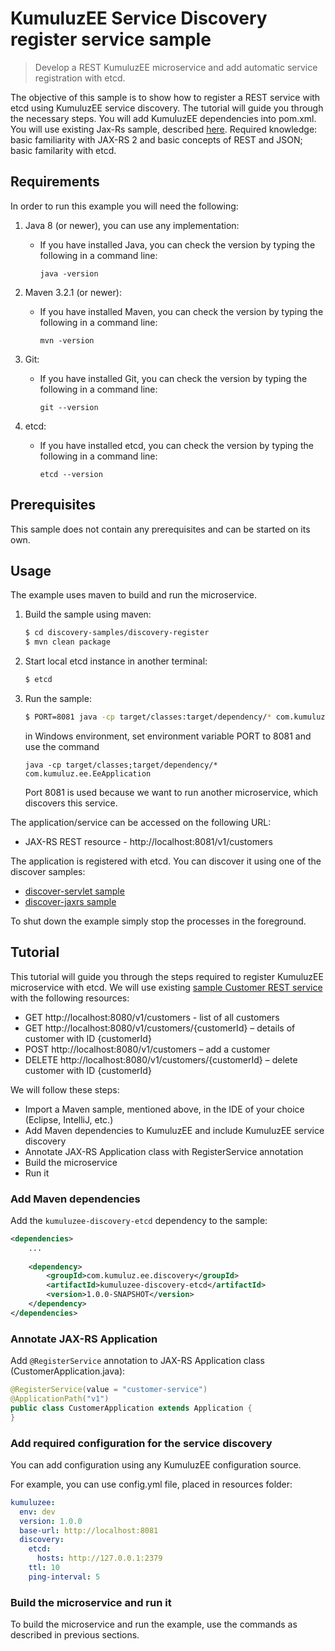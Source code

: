# KumuluzEE Service Discovery register service sample

> Develop a REST KumuluzEE microservice and add automatic service registration with etcd.

The objective of this sample is to show how to register a REST service with etcd using KumuluzEE service discovery.
The tutorial will guide you through the necessary steps. You will add KumuluzEE dependencies into pom.xml.
You will use existing Jax-Rs sample, described [here](https://github.com/kumuluz/kumuluzee-samples/tree/master/jax-rs).
Required knowledge: basic familiarity with JAX-RS 2 and basic concepts of REST and JSON; basic familarity with etcd.

## Requirements

In order to run this example you will need the following:

1. Java 8 (or newer), you can use any implementation:
    * If you have installed Java, you can check the version by typing the following in a command line:
        
        ```
        java -version
        ```

2. Maven 3.2.1 (or newer):
    * If you have installed Maven, you can check the version by typing the following in a command line:
        
        ```
        mvn -version
        ```
3. Git:
    * If you have installed Git, you can check the version by typing the following in a command line:
    
        ```
        git --version
        ```

4. etcd:
    * If you have installed etcd, you can check the version by typing the following in a command line:
    
        ```
        etcd --version
        ```

## Prerequisites

This sample does not contain any prerequisites and can be started on its own.

## Usage

The example uses maven to build and run the microservice.

1. Build the sample using maven:

    ```bash
    $ cd discovery-samples/discovery-register
    $ mvn clean package
    ```

2. Start local etcd instance in another terminal:

    ```bash
    $ etcd
    ```

3. Run the sample:

    ```bash
    $ PORT=8081 java -cp target/classes:target/dependency/* com.kumuluz.ee.EeApplication
    ```

    in Windows environment, set environment variable PORT to 8081 and use the command
    ```batch
    java -cp target/classes;target/dependency/* com.kumuluz.ee.EeApplication
    ```
    
    Port 8081 is used because we want to run another microservice, which discovers this service.
    
The application/service can be accessed on the following URL:
* JAX-RS REST resource - http://localhost:8081/v1/customers

The application is registered with etcd. You can discover it using one of the discover samples:
* [discover-servlet sample](http://TODO.url)
* [discover-jaxrs sample](http://TODO.url)

To shut down the example simply stop the processes in the foreground.

## Tutorial

This tutorial will guide you through the steps required to register KumuluzEE microservice with etcd. 
We will use existing [sample Customer REST service](https://github.com/kumuluz/kumuluzee-samples/tree/master/jax-rs) with the following resources:
* GET http://localhost:8080/v1/customers - list of all customers 
* GET http://localhost:8080/v1/customers/{customerId} – details of customer with ID {customerId}
* POST http://localhost:8080/v1/customers – add a customer
* DELETE http://localhost:8080/v1/customers/{customerId} – delete customer with ID {customerId}

We will follow these steps:
* Import a Maven sample, mentioned above, in the IDE of your choice (Eclipse, IntelliJ, etc.)
* Add Maven dependencies to KumuluzEE and include KumuluzEE service discovery
* Annotate JAX-RS Application class with RegisterService annotation
* Build the microservice
* Run it

### Add Maven dependencies

Add the `kumuluzee-discovery-etcd` dependency to the sample:
```xml
<dependencies>
    ...
    
    <dependency>
        <groupId>com.kumuluz.ee.discovery</groupId>
        <artifactId>kumuluzee-discovery-etcd</artifactId>
        <version>1.0.0-SNAPSHOT</version>
    </dependency>
</dependencies>
```

### Annotate JAX-RS Application

Add `@RegisterService` annotation to JAX-RS Application class (CustomerApplication.java):

```java
@RegisterService(value = "customer-service")
@ApplicationPath("v1")
public class CustomerApplication extends Application {
}
```

### Add required configuration for the service discovery

You can add configuration using any KumuluzEE configuration source.

For example, you can use config.yml file, placed in resources folder:
```yaml
kumuluzee:
  env: dev
  version: 1.0.0
  base-url: http://localhost:8081
  discovery:
    etcd:
      hosts: http://127.0.0.1:2379
    ttl: 10
    ping-interval: 5
```

### Build the microservice and run it

To build the microservice and run the example, use the commands as described in previous sections.
